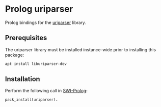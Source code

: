 # Prolog uriparser

Prolog bindings for the [uriparser]() library.

## Prerequisites

The uriparser library must be installed instance-wide prior to
installing this package:

```sh
apt install liburiparser-dev
```

## Installation

Perform the following call in [SWI-Prolog](http://www.swi-prolog.org):

```pl
pack_install(uriparser).
```
